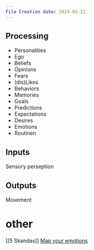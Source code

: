 ```yaml
---
File Creation date: 2024-03-21
---
```

## Processing 
- Personalities 
- Ego
- Beliefs
- Opinions 
- Fears
- (dis)Likes 
- Behaviors
- Memories
- Goals
- Predictions
- Expectations
- Desires
- Emotions
- Routinen
## Inputs
Sensory perseption 
## Outputs
Movement

# other
[[5 Skandas]]
[Map your emotions](https://www.youtube.com/watch?v=EGvYWWKf2UQ)